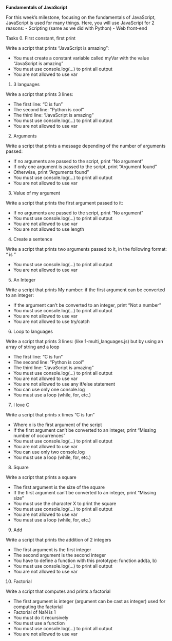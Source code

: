 **Fundamentals of JavaScript**

For this week’s milestone, focusing on the fundamentals of JavaScript, JavaScript is used for many things. Here, you will use JavaScript for 2 reasons:
    - Scripting (same as we did with Python)
    - Web front-end

Tasks
0. First constant, first print

Write a script that prints “JavaScript is amazing”:

- You must create a constant variable called myVar with the value “JavaScript is amazing”
- You must use console.log(...) to print all output
- You are not allowed to use var

1. 3 languages

Write a script that prints 3 lines:

- The first line: “C is fun”
- The second line: “Python is cool”
- The third line: “JavaScript is amazing”
- You must use console.log(...) to print all output
- You are not allowed to use var

2. Arguments

Write a script that prints a message depending of the number of arguments passed:

- If no arguments are passed to the script, print “No argument”
- If only one argument is passed to the script, print “Argument found”
- Otherwise, print “Arguments found”
- You must use console.log(...) to print all output
- You are not allowed to use var

3. Value of my argument

Write a script that prints the first argument passed to it:

- If no arguments are passed to the script, print “No argument”
- You must use console.log(...) to print all output
- You are not allowed to use var
- You are not allowed to use length

4. Create a sentence

Write a script that prints two arguments passed to it, in the following format: “ is ”

- You must use console.log(...) to print all output
- You are not allowed to use var

5. An Integer

Write a script that prints My number: <first argument converted in integer> if the first argument can be converted to an integer:

- If the argument can’t be converted to an integer, print “Not a number”
- You must use console.log(...) to print all output
- You are not allowed to use var
- You are not allowed to use try/catch

6. Loop to languages

Write a script that prints 3 lines: (like 1-multi_languages.js) but by using an array of string and a loop

- The first line: “C is fun”
- The second line: “Python is cool”
- The third line: “JavaScript is amazing”
- You must use console.log(...) to print all output
- You are not allowed to use var
- You are not allowed to use any if/else statement
- You can use only one console.log
- You must use a loop (while, for, etc.)

7. I love C

Write a script that prints x times “C is fun”

- Where x is the first argument of the script
- If the first argument can’t be converted to an integer, print “Missing number of occurrences”
- You must use console.log(...) to print all output
- You are not allowed to use var
- You can use only two console.log
- You must use a loop (while, for, etc.)

8. Square

Write a script that prints a square

- The first argument is the size of the square
- If the first argument can’t be converted to an integer, print “Missing size”
- You must use the character X to print the square
- You must use console.log(...) to print all output
- You are not allowed to use var
- You must use a loop (while, for, etc.)

9. Add

Write a script that prints the addition of 2 integers

- The first argument is the first integer
- The second argument is the second integer
- You have to define a function with this prototype: function add(a, b)
- You must use console.log(...) to print all output
- You are not allowed to use var

10. Factorial

Write a script that computes and prints a factorial

- The first argument is integer (argument can be cast as integer) used for computing the factorial
- Factorial of NaN is 1
- You must do it recursively
- You must use a function
- You must use console.log(...) to print all output
- You are not allowed to use var